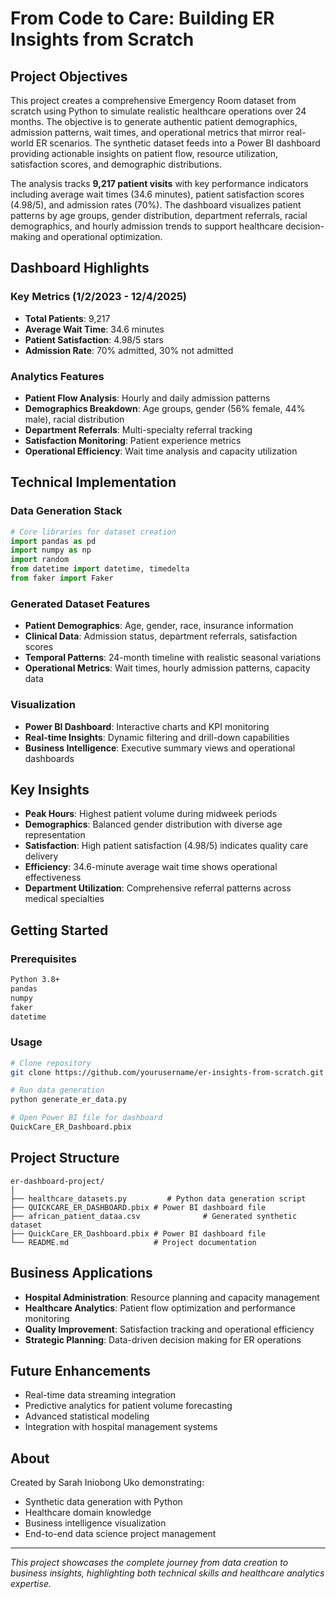 # From Code to Care: Building ER Insights from Scratch

## Project Objectives

This project creates a comprehensive Emergency Room dataset from scratch using Python to simulate realistic healthcare operations over 24 months. The objective is to generate authentic patient demographics, admission patterns, wait times, and operational metrics that mirror real-world ER scenarios. The synthetic dataset feeds into a Power BI dashboard providing actionable insights on patient flow, resource utilization, satisfaction scores, and demographic distributions.

The analysis tracks **9,217 patient visits** with key performance indicators including average wait times (34.6 minutes), patient satisfaction scores (4.98/5), and admission rates (70%). The dashboard visualizes patient patterns by age groups, gender distribution, department referrals, racial demographics, and hourly admission trends to support healthcare decision-making and operational optimization.

##  Dashboard Highlights

### Key Metrics (1/2/2023 - 12/4/2025)
- **Total Patients**: 9,217
- **Average Wait Time**: 34.6 minutes
- **Patient Satisfaction**: 4.98/5 stars
- **Admission Rate**: 70% admitted, 30% not admitted

### Analytics Features
- **Patient Flow Analysis**: Hourly and daily admission patterns
- **Demographics Breakdown**: Age groups, gender (56% female, 44% male), racial distribution
- **Department Referrals**: Multi-specialty referral tracking
- **Satisfaction Monitoring**: Patient experience metrics
- **Operational Efficiency**: Wait time analysis and capacity utilization

##  Technical Implementation

### Data Generation Stack
```python
# Core libraries for dataset creation
import pandas as pd
import numpy as np
import random
from datetime import datetime, timedelta
from faker import Faker
```

### Generated Dataset Features
- **Patient Demographics**: Age, gender, race, insurance information
- **Clinical Data**: Admission status, department referrals, satisfaction scores
- **Temporal Patterns**: 24-month timeline with realistic seasonal variations
- **Operational Metrics**: Wait times, hourly admission patterns, capacity data

### Visualization
- **Power BI Dashboard**: Interactive charts and KPI monitoring
- **Real-time Insights**: Dynamic filtering and drill-down capabilities
- **Business Intelligence**: Executive summary views and operational dashboards

## Key Insights

- **Peak Hours**: Highest patient volume during midweek periods
- **Demographics**: Balanced gender distribution with diverse age representation
- **Satisfaction**: High patient satisfaction (4.98/5) indicates quality care delivery
- **Efficiency**: 34.6-minute average wait time shows operational effectiveness
- **Department Utilization**: Comprehensive referral patterns across medical specialties

## Getting Started

### Prerequisites
```bash
Python 3.8+
pandas
numpy
faker
datetime
```

### Usage
```bash
# Clone repository
git clone https://github.com/yourusername/er-insights-from-scratch.git

# Run data generation
python generate_er_data.py

# Open Power BI file for dashboard
QuickCare_ER_Dashboard.pbix
```

## Project Structure

```
er-dashboard-project/
│
├── healthcare_datasets.py         # Python data generation script
├── QUICKCARE_ER_DASHBOARD.pbix # Power BI dashboard file
├── african_patient_dataa.csv              # Generated synthetic dataset
├── QuickCare_ER_Dashboard.pbix # Power BI dashboard file
└── README.md                   # Project documentation
```

## Business Applications

- **Hospital Administration**: Resource planning and capacity management
- **Healthcare Analytics**: Patient flow optimization and performance monitoring
- **Quality Improvement**: Satisfaction tracking and operational efficiency
- **Strategic Planning**: Data-driven decision making for ER operations

## Future Enhancements

- Real-time data streaming integration
- Predictive analytics for patient volume forecasting
- Advanced statistical modeling
- Integration with hospital management systems

## About

Created by Sarah Iniobong Uko demonstrating:
- Synthetic data generation with Python
- Healthcare domain knowledge
- Business intelligence visualization
- End-to-end data science project management

---

*This project showcases the complete journey from data creation to business insights, highlighting both technical skills and healthcare analytics expertise.*
